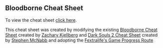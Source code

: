## Bloodborne Cheat Sheet

To view the cheat sheet [click here](https://ezpiknz.github.io/bbcs/).

This cheat sheet was created by modifying the existing [Bloodborne Cheat Sheet](https://github.com/ZKjellberg/bloodborne-cheat-sheet/tree/gh-pages) created by [Zachary Kjellberg](https://github.com/ZKjellberg) and [Dark Souls 2 Cheat Sheet](https://github.com/smcnabb/dark-souls-2-cheat-sheet/tree/gh-pages) created by [Stephen McNabb](https://github.com/smcnabb) and adopting the [Fextralife's Game Progress Route](http://bloodborne.wiki.fextralife.com/Game+Progress+Route)
